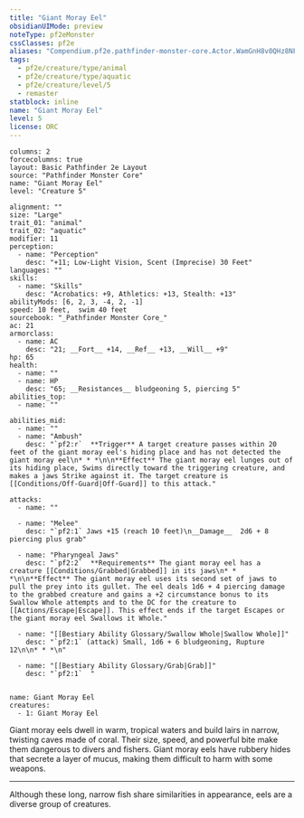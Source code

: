 ```yaml
---
title: "Giant Moray Eel"
obsidianUIMode: preview
noteType: pf2eMonster
cssClasses: pf2e
aliases: "Compendium.pf2e.pathfinder-monster-core.Actor.WamGnH8v0QHz8NFr" 
tags:
  - pf2e/creature/type/animal
  - pf2e/creature/type/aquatic
  - pf2e/creature/level/5
  - remaster
statblock: inline
name: "Giant Moray Eel"
level: 5
license: ORC
---
```


```statblock
columns: 2
forcecolumns: true
layout: Basic Pathfinder 2e Layout
source: "Pathfinder Monster Core"
name: "Giant Moray Eel"
level: "Creature 5"

alignment: ""
size: "Large"
trait_01: "animal"
trait_02: "aquatic"
modifier: 11
perception:
  - name: "Perception"
    desc: "+11; Low-Light Vision, Scent (Imprecise) 30 Feet"
languages: ""
skills:
  - name: "Skills"
    desc: "Acrobatics: +9, Athletics: +13, Stealth: +13"
abilityMods: [6, 2, 3, -4, 2, -1]
speed: 10 feet,  swim 40 feet
sourcebook: "_Pathfinder Monster Core_"
ac: 21
armorclass:
  - name: AC
    desc: "21; __Fort__ +14, __Ref__ +13, __Will__ +9"
hp: 65
health:
  - name: ""
  - name: HP
    desc: "65; __Resistances__ bludgeoning 5, piercing 5"
abilities_top:
  - name: ""

abilities_mid:
  - name: ""
  - name: "Ambush"
    desc: "`pf2:r`  **Trigger** A target creature passes within 20 feet of the giant moray eel's hiding place and has not detected the giant moray eel\n* * *\n\n**Effect** The giant moray eel lunges out of its hiding place, Swims directly toward the triggering creature, and makes a jaws Strike against it. The target creature is [[Conditions/Off-Guard|Off-Guard]] to this attack."

attacks:
  - name: ""

  - name: "Melee"
    desc: "`pf2:1` Jaws +15 (reach 10 feet)\n__Damage__  2d6 + 8 piercing plus grab"

  - name: "Pharyngeal Jaws"
    desc: "`pf2:2`  **Requirements** The giant moray eel has a creature [[Conditions/Grabbed|Grabbed]] in its jaws\n* * *\n\n**Effect** The giant moray eel uses its second set of jaws to pull the prey into its gullet. The eel deals 1d6 + 4 piercing damage to the grabbed creature and gains a +2 circumstance bonus to its Swallow Whole attempts and to the DC for the creature to [[Actions/Escape|Escape]]. This effect ends if the target Escapes or the giant moray eel Swallows it Whole."

  - name: "[[Bestiary Ability Glossary/Swallow Whole|Swallow Whole]]"
    desc: "`pf2:1` (attack) Small, 1d6 + 6 bludgeoning, Rupture 12\n\n* * *\n"

  - name: "[[Bestiary Ability Glossary/Grab|Grab]]"
    desc: "`pf2:1`  "
 
```

```encounter-table
name: Giant Moray Eel
creatures:
  - 1: Giant Moray Eel
```



Giant moray eels dwell in warm, tropical waters and build lairs in narrow, twisting caves made of coral. Their size, speed, and powerful bite make them dangerous to divers and fishers. Giant moray eels have rubbery hides that secrete a layer of mucus, making them difficult to harm with some weapons.

* * *

Although these long, narrow fish share similarities in appearance, eels are a diverse group of creatures.
